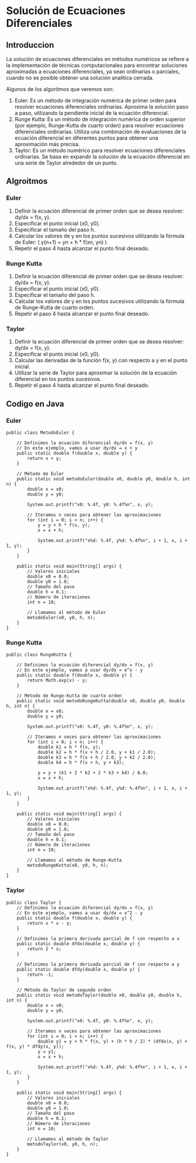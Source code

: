 # Solución de Ecuaciones Diferenciales

## Introduccion
La solución de ecuaciones diferenciales en métodos numéricos se refiere a la implementación de técnicas computacionales para encontrar soluciones aproximadas a ecuaciones diferenciales, ya sean ordinarias o parciales, cuando no es posible obtener una solución analítica cerrada.

Algunos de los algoritmos que veremos son:

1. Euler: Es un método de integración numérica de primer orden para resolver ecuaciones diferenciales ordinarias. Aproxima la solución paso a paso, utilizando la pendiente inicial de la ecuación diferencial.
2. Runge Kutta: Es un método de integración numérica de orden superior (por ejemplo, Runge-Kutta de cuarto orden) para resolver ecuaciones diferenciales ordinarias. Utiliza una combinación de evaluaciones de la ecuación diferencial en diferentes puntos para obtener una aproximación más precisa.
3. Taylor: Es un método numérico para resolver ecuaciones diferenciales ordinarias. Se basa en expandir la solución de la ecuación diferencial en una serie de Taylor alrededor de un punto.

## Algroitmos

### Euler
1. Definir la ecuación diferencial de primer orden que se desea resolver: dy/dx = f(x, y).
2. Especificar el punto inicial (x0, y0).
3. Especificar el tamaño del paso h.
4. Calcular los valores de y en los puntos sucesivos utilizando la fórmula de Euler: ( y(n+1) = yn + h * f(xn, yn) )
5. Repetir el paso 4 hasta alcanzar el punto final deseado.

### Runge Kutta
1. Definir la ecuación diferencial de primer orden que se desea resolver: dy/dx = f(x, y).
2. Especificar el punto inicial (x0, y0).
3. Especificar el tamaño del paso h.
4. Calcular los valores de y en los puntos sucesivos utilizando la fórmula de Runge-Kutta de cuarto orden.
5. Repetir el paso 4 hasta alcanzar el punto final deseado.

### Taylor
1. Definir la ecuación diferencial de primer orden que se desea resolver: dy/dx = f(x, y).
2. Especificar el punto inicial (x0, y0).
3. Calcular las derivadas de la función f(x, y) con respecto a y en el punto inicial.
4. Utilizar la serie de Taylor para aproximar la solución de la ecuación diferencial en los puntos sucesivos.
5. Repetir el paso 4 hasta alcanzar el punto final deseado.

## Codigo en Java
### Euler

    public class MetodoEuler {

        // Definimos la ecuación diferencial dy/dx = f(x, y)
        // En este ejemplo, vamos a usar dy/dx = x + y
        public static double f(double x, double y) {
            return x + y;
        }

        // Método de Euler
        public static void metodoEuler(double x0, double y0, double h, int n) {
            double x = x0;
            double y = y0;

            System.out.printf("x0: %.4f, y0: %.4f%n", x, y);

            // Iteramos n veces para obtener las aproximaciones
            for (int i = 0; i < n; i++) {
                y = y + h * f(x, y);
                x = x + h;

                System.out.printf("x%d: %.4f, y%d: %.4f%n", i + 1, x, i + 1, y);
            }
        }

        public static void main(String[] args) {
            // Valores iniciales
            double x0 = 0.0;
            double y0 = 1.0;
            // Tamaño del paso
            double h = 0.1;
            // Número de iteraciones
            int n = 10;

            // Llamamos al método de Euler
            metodoEuler(x0, y0, h, n);
        }
    }

### Runge Kutta

    public class RungeKutta {

        // Definimos la ecuación diferencial dy/dx = f(x, y)
        // En este ejemplo, vamos a usar dy/dx = e^x - y
        public static double f(double x, double y) {
            return Math.exp(x) - y;
        }

        // Método de Runge-Kutta de cuarto orden
        public static void metodoRungeKutta(double x0, double y0, double h, int n) {
            double x = x0;
            double y = y0;

            System.out.printf("x0: %.4f, y0: %.4f%n", x, y);

            // Iteramos n veces para obtener las aproximaciones
            for (int i = 0; i < n; i++) {
                double k1 = h * f(x, y);
                double k2 = h * f(x + h / 2.0, y + k1 / 2.0);
                double k3 = h * f(x + h / 2.0, y + k2 / 2.0);
                double k4 = h * f(x + h, y + k3);

                y = y + (k1 + 2 * k2 + 2 * k3 + k4) / 6.0;
                x = x + h;

                System.out.printf("x%d: %.4f, y%d: %.4f%n", i + 1, x, i + 1, y);
            }
        }

        public static void main(String[] args) {
            // Valores iniciales
            double x0 = 0.0;
            double y0 = 1.0;
            // Tamaño del paso
            double h = 0.1;
            // Número de iteraciones
            int n = 10;

            // Llamamos al método de Runge-Kutta
            metodoRungeKutta(x0, y0, h, n);
        }
    }

### Taylor

    public class Taylor {
        // Definimos la ecuación diferencial dy/dx = f(x, y)
        // En este ejemplo, vamos a usar dy/dx = x^2 - y
        public static double f(double x, double y) {
            return x * x - y;
        }

        // Definimos la primera derivada parcial de f con respecto a x
        public static double dfdx(double x, double y) {
            return 2 * x;
        }

        // Definimos la primera derivada parcial de f con respecto a y
        public static double dfdy(double x, double y) {
            return -1;
        }

        // Método de Taylor de segundo orden
        public static void metodoTaylor(double x0, double y0, double h, int n) {
            double x = x0;
            double y = y0;

            System.out.printf("x0: %.4f, y0: %.4f%n", x, y);

            // Iteramos n veces para obtener las aproximaciones
            for (int i = 0; i < n; i++) {
                double y1 = y + h * f(x, y) + (h * h / 2) * (dfdx(x, y) + f(x, y) * dfdy(x, y));
                y = y1;
                x = x + h;

                System.out.printf("x%d: %.4f, y%d: %.4f%n", i + 1, x, i + 1, y);
            }
        }

        public static void main(String[] args) {
            // Valores iniciales
            double x0 = 0.0;
            double y0 = 1.0;
            // Tamaño del paso
            double h = 0.1;
            // Número de iteraciones
            int n = 10;

            // Llamamos al método de Taylor
            metodoTaylor(x0, y0, h, n);
        }
    }

